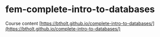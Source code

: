# fem-complete-intro-to-databases

Course content [https://btholt.github.io/complete-intro-to-databases/](https://btholt.github.io/complete-intro-to-databases/)
